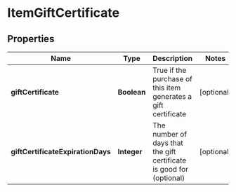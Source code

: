 
# ItemGiftCertificate

## Properties
Name | Type | Description | Notes
------------ | ------------- | ------------- | -------------
**giftCertificate** | **Boolean** | True if the purchase of this item generates a gift certificate |  [optional]
**giftCertificateExpirationDays** | **Integer** | The number of days that the gift certificate is good for (optional) |  [optional]



